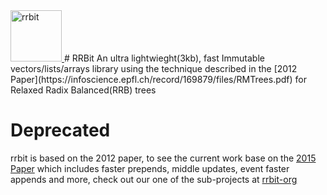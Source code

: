 <a href="https://github.com/wishfoundry/rrbit">
	<img width="82" height="82" alt="rrbit" src="https://raw.github.com/wishfoundry/rrbit/master/docs/logo-small.png">
</a>
# RRBit
An ultra lightwieght(3kb), fast Immutable vectors/lists/arrays library using the technique 
described in the [2012 Paper](https://infoscience.epfl.ch/record/169879/files/RMTrees.pdf)
for Relaxed Radix Balanced(RRB) trees


# Deprecated
rrbit is based on the 2012 paper, to see the current work base on the [2015 Paper](https://pdfs.semanticscholar.org/b26a/3dc9050f54a37197ed44711c0e42063e9b96.pdf)
which includes faster prepends, middle updates, event faster appends and more, check out 
our one of the sub-projects at [rrbit-org](https://github.com/rrbit-org)